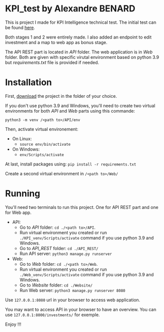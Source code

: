 # KPI_test by Alexandre BENARD

This is project I made for KPI Intelligence technical test.
The initial test can be found [here](https://github.com/kpi-intelligence/technical-test).

Both stages 1 and 2 were entirely made.
I also added an endpoint to edit investment and a map to web app as bonus stage.

The API REST part is located in *API* folder.
The web application is in *Web* folder.
Both are given with specific virutal environment based on python 3.9 but *requirements.txt* file is provided if needed.

# Installation

First, [download](https://github.com/Qlexio/KPI_test/archive/master.zip) the project in the folder of your choice.

If you don't use python 3.9 and Windows, you'll need to create two virtual environments for both *API* and *Web* parts using this commande:

`python3 -m venv /<path to>/API/env`

Then, activate virtual environement:
* On Linux:
  * `source env/bin/activate`
* On Windows:
  * `env/Scripts/activate`

At last, install packages using:
`pip install -r requirements.txt`

Create a second virtual environment in `/<path to>/Web/`

# Running

You'll need two terminals to run this project. One for API REST part and one for Web app.
* API:
  * Go to *API* folder: `cd ./<path to>/API`.
  * Run virtual environment you created or run `./KPI_venv/Scripts/activate` command if you use python 3.9 and Windows.
  * Go to *API_REST* folder: `cd ./API_REST/`
  * Run API server: `python3 manage.py runserver`
* Web:
  * Go to *Web* folder: `cd ./<path to>/Web`.
  * Run virtual environment you created or run `./Web_venv/Scripts/activate` command if you use python 3.9 and Windows.
  * Go to *Website* folder: `cd ./Website/`
  * Run Web server: `python3 manage.py runserver 8080`

Use `127.0.0.1:8080` url in your browser to access web application.

You may want to access API in your browser to have an overview. You can use `127.0.0.1:8000/investments/` for exemple.

Enjoy !!!
